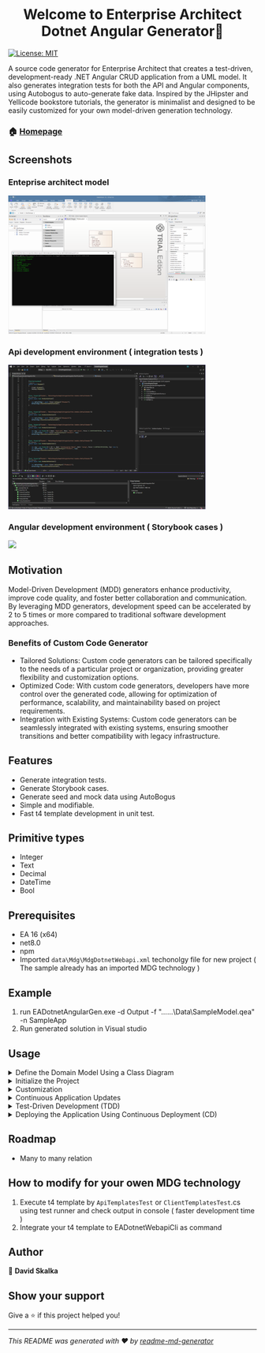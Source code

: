 <h1 align="center">Welcome to Enterprise Architect Dotnet Angular Generator👋</h1>
<p>

  <a href="#" target="_blank">
    <img alt="License: MIT" src="https://img.shields.io/badge/License-MIT-yellow.svg" />
  </a>
</p>
A source code generator for Enterprise Architect that creates a test-driven, development-ready .NET Angular CRUD application from a UML model. It also generates integration tests for both the API and Angular components, using Autobogus to auto-generate fake data. Inspired by the JHipster and Yellicode bookstore tutorials, the generator is minimalist and designed to be easily customized for your own model-driven generation technology.

### 🏠 [Homepage](https://github.com/david-skalka/EA-dotnet-webapi)

## Screenshots

### Enteprise architect model
<a href="Images/ea.png">
  <img src="Images/ea.png" width="400" >
</a>

### Api development environment ( integration tests )
<a href="Images/integration-test.png">
  <img src="Images/integration-test.png" width="400" >
</a>

### Angular development environment ( Storybook cases )
<a href="Images/storybook.png">
  <img src="Images/storybook.png" width="400" >
</a>




## Motivation

Model-Driven Development (MDD) generators enhance productivity, improve code quality, and foster better collaboration and communication. By leveraging MDD generators, development speed can be accelerated by 2 to 5 times or more compared to traditional software development approaches.

### Benefits of Custom Code Generator
- Tailored Solutions: Custom code generators can be tailored specifically to the needs of a particular project or organization, providing greater flexibility and customization options.
- Optimized Code: With custom code generators, developers have more control over the generated code, allowing for optimization of performance, scalability, and maintainability based on project requirements.
- Integration with Existing Systems: Custom code generators can be seamlessly integrated with existing systems, ensuring smoother transitions and better compatibility with legacy infrastructure.


## Features
- Generate integration tests.
- Generate Storybook cases.
- Generate seed and mock data using AutoBogus
- Simple and modifiable.
- Fast t4 template development in unit test.

## Primitive types
- Integer
- Text
- Decimal
- DateTime
- Bool

## Prerequisites
- EA 16 (x64)
- net8.0
- npm
- Imported `data\Mdg\MdgDotnetWebapi.xml` techonolgy file for new project ( The sample already has an imported MDG technology )


## Example
1.  run EADotnetAngularGen.exe -d Output -f "..\..\..\Data\SampleModel.qea" -n SampleApp
2. Run generated solution in Visual studio


## Usage
  <details>
    <summary>Define the Domain Model Using a Class Diagram</summary>
    Identify Main Data Entities: Extract key entities (e.g., users, products, orders) from the business specifications.
    Understand Attributes and Relationships: Analyze their attributes, relationships, and necessary operations.
    Add stereotypes to @UMLModel ( ReactCoreGen ), @UmlClass ( Entity ), Attributes ( Field ). Fill in their tags accordingly.
  </details>
  <details>
    <summary>Initialize the Project</summary>
    Generate the Application: Navigate to the menu (Specialize > Dotnet Webapi) and follow the steps to generate the entire application.
  </details>
  <details>
    <summary>Customization</summary>
    Create Prototype: Focus on entity relationships and validate them. Specify Action Behavior: Customize the specified actions, then make minor UI changes. Code Merging: Be cautious with full customizations before modifying the UML model.
  </details>
  <details>
  <summary>Continuous Application Updates</summary>
    Version Control: Utilize version control systems to merge new UML model changes into the customized application.
  </details>
  <details>
    <summary>Test-Driven Development (TDD)</summary>
    Utilize execution tests to customize API actions instead of using Swagger UI or the React client. For insights into the TDD application, refer to the test coverage report, which provides valuable information about the application's architecture and its test cases.
    Benefits: TDD facilitates faster development and enhances code quality by making refactoring easier. It ensures that bugs are detected and resolved early, resulting in a more robust and maintainable codebase.
  </details>
    

<details>
  <summary>Deploying the Application Using Continuous Deployment (CD)</summary>
Test Execution: It is critical to execute tests using a continuous integration server (e.g., GitHub Actions) to ensure all tests in the repository pass. Disable application deployment unless all tests succeed.
    </details>

## Roadmap
- Many to many relation

## How to modify for your owen MDG technology
1. Execute t4 template by `ApiTemplatesTest` or `ClientTemplatesTest`.cs using test runner and check output in console ( faster development time )
2. Integrate your t4 template to EADotnetWebapiCli as command

## Author

👤 **David Skalka**


## Show your support

Give a ⭐️ if this project helped you!

***
_This README was generated with ❤️ by [readme-md-generator](https://github.com/kefranabg/readme-md-generator)_
